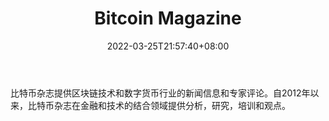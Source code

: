 ﻿---
weight: 
title: "Bitcoin Magazine"
description: "比特币杂志提供区块链技术和数字货币行业的新闻信息和专家评论"
date: 2022-03-25T21:57:40+08:00
lastmod: 2022-03-25T16:45:40+08:00
draft: false
authors: ["Metabd"]
featuredImage: "bitcoin-magazine.png"
link: ""
tags: ["元宇宙资讯","Bitcoin Magazine"]
categories: ["navigation"]
navigation: ["元宇宙资讯"]
lightgallery: true
toc: true
pinned: false
recommend: false
recommend1: false
---
比特币杂志提供区块链技术和数字货币行业的新闻信息和专家评论。自2012年以来，比特币杂志在金融和技术的结合领域提供分析，研究，培训和观点。
